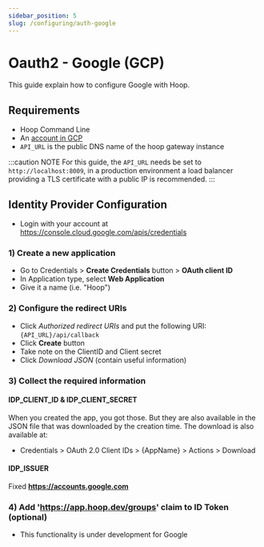 ```yaml
---
sidebar_position: 5
slug: /configuring/auth-google
---
```


# Oauth2 - Google (GCP)

This guide explain how to configure Google with Hoop.

## Requirements

- Hoop Command Line
- An [account in GCP](https://console.cloud.google.com/apis/credentials)
- `API_URL` is the public DNS name of the hoop gateway instance

:::caution NOTE
For this guide, the `API_URL` needs be set to `http://localhost:8009`, in a production environment a load balancer providing a TLS certificate with a public IP is recommended.
:::

## Identity Provider Configuration

- Login with your account at https://console.cloud.google.com/apis/credentials

### 1) Create a new application

- Go to Credentials > **Create Credentials** button > **OAuth client ID**
- In Application type, select **Web Application**
- Give it a name (i.e. "Hoop")

### 2) Configure the redirect URIs

- Click *Authorized redirect URIs* and put the following URI: `{API_URL}/api/callback`
- Click **Create** button
- Take note on the ClientID and Client secret
- Click *Download JSON* (contain useful information) 

### 3) Collect the required information

#### IDP_CLIENT_ID & IDP_CLIENT_SECRET

When you created the app, you got those. But they are also available in the JSON file
that was downloaded by the creation time. The download is also available at:

- Credentials > OAuth 2.0 Client IDs > {AppName} > Actions > Download

#### IDP_ISSUER

Fixed **https://accounts.google.com**

### 4) Add 'https://app.hoop.dev/groups' claim to ID Token (optional)

- This functionality is under development for Google
